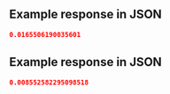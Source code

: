 ## Example response in JSON

```json
0.0165506190035601
```

## Example response in JSON

```json
0.008552582295098518
```

